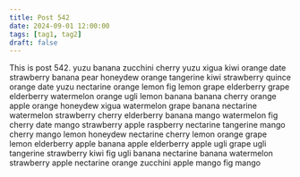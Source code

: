 ```yaml
---
title: Post 542
date: 2024-09-01 12:00:00
tags: [tag1, tag2]
draft: false
---
```

This is post 542.
yuzu
banana
zucchini
cherry
yuzu
xigua
kiwi
orange
date
strawberry
banana
pear
honeydew
orange
tangerine
kiwi
strawberry
quince
orange
date
yuzu
nectarine
orange
lemon
fig
lemon
grape
elderberry
grape
elderberry
watermelon
orange
ugli
lemon
banana
banana
cherry
orange
apple
orange
honeydew
xigua
watermelon
grape
banana
nectarine
watermelon
strawberry
cherry
elderberry
banana
mango
watermelon
fig
cherry
date
mango
strawberry
apple
raspberry
nectarine
tangerine
mango
cherry
mango
lemon
honeydew
nectarine
cherry
lemon
orange
grape
lemon
elderberry
apple
banana
apple
elderberry
apple
ugli
grape
ugli
tangerine
strawberry
kiwi
fig
ugli
banana
nectarine
banana
watermelon
strawberry
apple
nectarine
orange
zucchini
apple
mango
fig
mango
